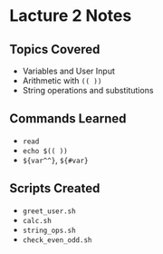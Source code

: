 # Lacture 2 Notes

## Topics Covered
- Variables and User Input
- Arithmetic with `(( ))`
- String operations and substitutions

## Commands Learned
- `read`
- `echo $(( ))`
- `${var^^}`, `${#var}`

## Scripts Created
- `greet_user.sh`
- `calc.sh`
- `string_ops.sh`
- `check_even_odd.sh`
